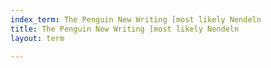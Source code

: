 ```yaml
---
index_term: The Penguin New Writing [most likely Nendeln
title: The Penguin New Writing [most likely Nendeln
layout: term

---
```

